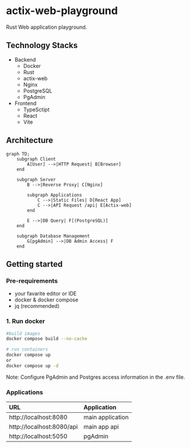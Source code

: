 # actix-web-playground
Rust Web application playground.

## Technology Stacks
- Backend
    - Docker
    - Rust
    - actix-web
    - Nginx
    - PostgreSQL
    - PgAdmin
- Frontend
    - TypeSctipt
    - React
    - Vite

## Architecture
``` mermaid
graph TD;
    subgraph Client
        A[User] -->|HTTP Request| B[Browser]
    end

    subgraph Server
        B -->|Reverse Proxy| C[Nginx]

        subgraph Applications
            C -->|Static Files| D[React App]  
            C -->|API Request /api| E[Actix-web]
        end

        E -->|DB Query| F[(PostgreSQL)]
    end

    subgraph Database Management
        G[pgAdmin] -->|DB Admin Access| F
    end
```

## Getting started
### Pre-requirements
- your favarite editor or IDE
- docker & docker compose
- jq (recommended)

### 1. Run docker 
``` sh
#build images
docker compose build --no-cache

# run containers
docker compose up
or
docker compose up -d
```
Note: Configure PgAdmin and Postgres access information in the .env file.

### Applications
| URL | Application |
| :-- | :--- |
| http://localhost:8080 | main application |
| http://localhost:8080/api | main app api |
| http://localhost:5050 | pgAdmin |